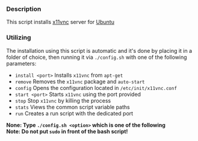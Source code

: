 ### Description
This script installs [x11vnc][ref-proj] server for [Ubuntu][ref-ubuntu]

### Utilizing
The installation using this script is automatic and it's
done by placing it in a folder of choice, then running it
via `./config.sh` with one of the following parameters:
  * `install <port>` Installs `x11vnc` from `apt-get`
  * `remove`         Removes the `x11vnc` package and `auto-start`
  * `config`         Opens the configuration located in `/etc/init/x11vnc.conf`
  * `start <port>`   Starts `x11vnc` using the port provided
  * `stop`           Stop `x11vnc` by killing the process
  * `stats`          Views the common script variable paths
  * `run`            Creates a run script with the dedicated port
  
**None: Type `./config.sh <option>` which is one of the following**  
**Note: Do not put `sudo` in front of the bash script!**

[ref-proj]: https://github.com/LibVNC/x11vnc
[ref-ubuntu]: https://ubuntu.com/
